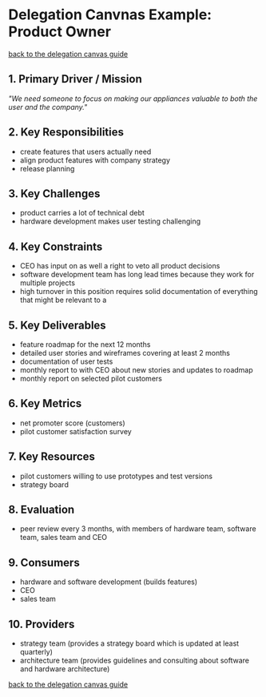 # Delegation Canvnas Example: <br/> Product Owner

[back to the delegation canvas guide](../s3-delegation-canvas.md)

## 1. Primary Driver / Mission

_"We need someone to focus on making our appliances valuable to both the user and the company."_

## 2. Key Responsibilities

- create features that users actually need
- align product features with company strategy
- release planning

## 3. Key Challenges

- product carries a lot of technical debt
- hardware development makes user testing challenging

## 4. Key Constraints

- CEO has input on as well a right to veto all product decisions
- software development team has long lead times because they work for multiple projects
- high turnover in this position requires solid documentation of everything that might be relevant to a 

## 5. Key Deliverables

- feature roadmap for the next 12 months
- detailed user stories and wireframes covering at least 2 months
- documentation of user tests
- monthly report to with CEO about new stories and updates to roadmap
- monthly report on selected pilot customers

## 6. Key Metrics

- net promoter score (customers)
- pilot customer satisfaction survey

## 7. Key Resources

- pilot customers willing to use prototypes and test versions 
- strategy board
 
## 8. Evaluation

- peer review every 3 months, with members of hardware team, software team, sales team and CEO

## 9. Consumers

- hardware and software development (builds features)
- CEO
- sales team
 
## 10. Providers

- strategy team (provides a strategy board which is updated at least quarterly)
- architecture team (provides guidelines and consulting about software and hardware architecture)

[back to the delegation canvas guide](../s3-delegation-canvas.md)
